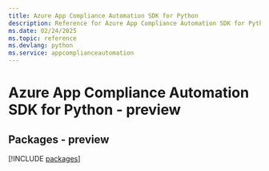 ```yaml
---
title: Azure App Compliance Automation SDK for Python
description: Reference for Azure App Compliance Automation SDK for Python
ms.date: 02/24/2025
ms.topic: reference
ms.devlang: python
ms.service: appcomplianceautomation
---
```

# Azure App Compliance Automation SDK for Python - preview
## Packages - preview
[!INCLUDE [packages](app-compliance-automation-index.md)]